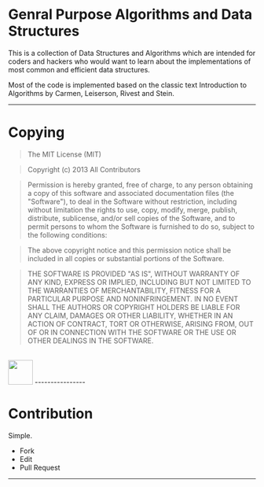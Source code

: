 Genral Purpose Algorithms and Data Structures
====

This is a collection of Data Structures and Algorithms which are intended for coders and hackers who would want to learn about the implementations of most common and efficient data structures.

Most of the code is implemented based on the classic text Introduction to Algorithms by Carmen, Leiserson, Rivest and Stein. 

--------------

Copying
====
>The MIT License (MIT)

>Copyright (c) 2013 All Contributors

>Permission is hereby granted, free of charge, to any person obtaining a copy
of this software and associated documentation files (the "Software"), to deal
in the Software without restriction, including without limitation the rights
to use, copy, modify, merge, publish, distribute, sublicense, and/or sell
copies of the Software, and to permit persons to whom the Software is
furnished to do so, subject to the following conditions:

>The above copyright notice and this permission notice shall be included in
all copies or substantial portions of the Software.

>THE SOFTWARE IS PROVIDED "AS IS", WITHOUT WARRANTY OF ANY KIND, EXPRESS OR
IMPLIED, INCLUDING BUT NOT LIMITED TO THE WARRANTIES OF MERCHANTABILITY,
FITNESS FOR A PARTICULAR PURPOSE AND NONINFRINGEMENT. IN NO EVENT SHALL THE
AUTHORS OR COPYRIGHT HOLDERS BE LIABLE FOR ANY CLAIM, DAMAGES OR OTHER
LIABILITY, WHETHER IN AN ACTION OF CONTRACT, TORT OR OTHERWISE, ARISING FROM,
OUT OF OR IN CONNECTION WITH THE SOFTWARE OR THE USE OR OTHER DEALINGS IN
THE SOFTWARE.
<br/>
<img src="http://opensource.org/files/osi_symbol.png" width = "50px"/>
----------------

Contribution
===
Simple.
 * Fork
 * Edit
 * Pull Request
 
-------
    
